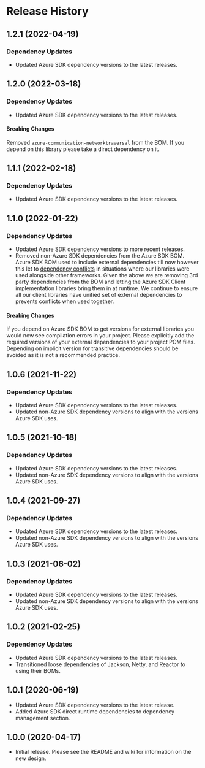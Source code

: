 # Release History

## 1.2.1 (2022-04-19)

### Dependency Updates

- Updated Azure SDK dependency versions to the latest releases.

## 1.2.0 (2022-03-18)

### Dependency Updates

- Updated Azure SDK dependency versions to the latest releases.

#### Breaking Changes
Removed `azure-communication-networktraversal` from the BOM. If you depend on this library please take a direct dependency on it.

## 1.1.1 (2022-02-18)

### Dependency Updates

- Updated Azure SDK dependency versions to the latest releases.

## 1.1.0 (2022-01-22)

### Dependency Updates

- Updated Azure SDK dependency versions to more recent releases.
- Removed non-Azure SDK dependencies from the Azure SDK BOM.
Azure SDK BOM used to include external dependencies till now however this let to [dependency conflicts](https://github.com/Azure/azure-sdk-for-java/issues/26217)
in situations where our libraries were used alongside other frameworks. Given the above we are removing 3rd party dependencies from the BOM and letting the Azure SDK Client implementation libraries bring them in at runtime. 
We continue to ensure all our client libraries have unified set of external dependencies to prevents conflicts when used together.

#### Breaking Changes
If you depend on Azure SDK BOM to get versions for external libraries you would now see compilation errors in your project. Please explicitly add the required versions of your external dependencies to your project POM files. 
Depending on implicit version for transitive dependencies should be avoided as it is not a recommended practice. 

## 1.0.6 (2021-11-22)

### Dependency Updates

- Updated Azure SDK dependency versions to the latest releases.
- Updated non-Azure SDK dependency versions to align with the versions Azure SDK uses.

## 1.0.5 (2021-10-18)

### Dependency Updates

- Updated Azure SDK dependency versions to the latest  releases.
- Updated non-Azure SDK dependency versions to align with the versions Azure SDK uses.

## 1.0.4 (2021-09-27)

### Dependency Updates

- Updated Azure SDK dependency versions to the latest releases.
- Updated non-Azure SDK dependency versions to align with the versions Azure SDK uses.

## 1.0.3 (2021-06-02)

### Dependency Updates

- Updated Azure SDK dependency versions to the latest  releases.
- Updated non-Azure SDK dependency versions to align with the versions Azure SDK uses.

## 1.0.2 (2021-02-25)

### Dependency Updates

- Updated Azure SDK dependency versions to the latest releases.
- Transitioned loose dependencies of Jackson, Netty, and Reactor to using their BOMs.

## 1.0.1 (2020-06-19)

- Updated Azure SDK dependency versions to the latest  release.
- Added Azure SDK direct runtime dependencies to dependency management section.

## 1.0.0 (2020-04-17)

- Initial release. Please see the README and wiki for information on the new design.

